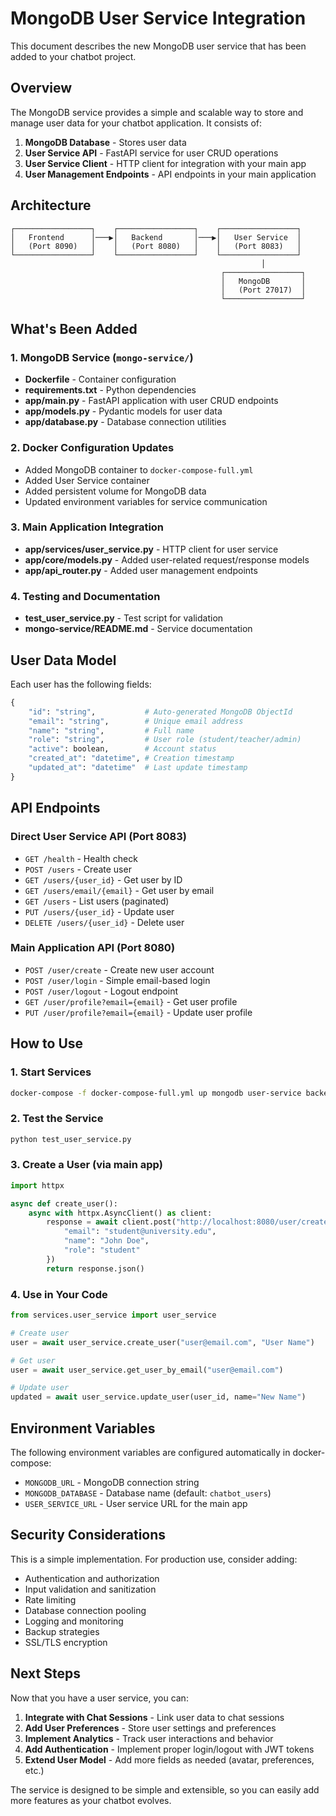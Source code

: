 # MongoDB User Service Integration

This document describes the new MongoDB user service that has been added to your chatbot project.

## Overview

The MongoDB service provides a simple and scalable way to store and manage user data for your chatbot application. It consists of:

1. **MongoDB Database** - Stores user data
2. **User Service API** - FastAPI service for user CRUD operations  
3. **User Service Client** - HTTP client for integration with your main app
4. **User Management Endpoints** - API endpoints in your main application

## Architecture

```
┌─────────────────┐    ┌─────────────────┐    ┌─────────────────┐
│   Frontend      │───▶│   Backend       │───▶│   User Service  │
│   (Port 8090)   │    │   (Port 8080)   │    │   (Port 8083)   │
└─────────────────┘    └─────────────────┘    └─────────────────┘
                                                        │
                                               ┌─────────────────┐
                                               │   MongoDB       │
                                               │   (Port 27017)  │
                                               └─────────────────┘
```

## What's Been Added

### 1. MongoDB Service (`mongo-service/`)
- **Dockerfile** - Container configuration
- **requirements.txt** - Python dependencies
- **app/main.py** - FastAPI application with user CRUD endpoints
- **app/models.py** - Pydantic models for user data
- **app/database.py** - Database connection utilities

### 2. Docker Configuration Updates
- Added MongoDB container to `docker-compose-full.yml`
- Added User Service container 
- Added persistent volume for MongoDB data
- Updated environment variables for service communication

### 3. Main Application Integration
- **app/services/user_service.py** - HTTP client for user service
- **app/core/models.py** - Added user-related request/response models
- **app/api_router.py** - Added user management endpoints

### 4. Testing and Documentation
- **test_user_service.py** - Test script for validation
- **mongo-service/README.md** - Service documentation

## User Data Model

Each user has the following fields:

```python
{
    "id": "string",           # Auto-generated MongoDB ObjectId
    "email": "string",        # Unique email address
    "name": "string",         # Full name
    "role": "string",         # User role (student/teacher/admin)
    "active": boolean,        # Account status
    "created_at": "datetime", # Creation timestamp
    "updated_at": "datetime"  # Last update timestamp
}
```

## API Endpoints

### Direct User Service API (Port 8083)
- `GET /health` - Health check
- `POST /users` - Create user
- `GET /users/{user_id}` - Get user by ID
- `GET /users/email/{email}` - Get user by email
- `GET /users` - List users (paginated)
- `PUT /users/{user_id}` - Update user
- `DELETE /users/{user_id}` - Delete user

### Main Application API (Port 8080)
- `POST /user/create` - Create new user account
- `POST /user/login` - Simple email-based login
- `POST /user/logout` - Logout endpoint
- `GET /user/profile?email={email}` - Get user profile
- `PUT /user/profile?email={email}` - Update user profile

## How to Use

### 1. Start Services
```bash
docker-compose -f docker-compose-full.yml up mongodb user-service backend
```

### 2. Test the Service
```bash
python test_user_service.py
```

### 3. Create a User (via main app)
```python
import httpx

async def create_user():
    async with httpx.AsyncClient() as client:
        response = await client.post("http://localhost:8080/user/create", json={
            "email": "student@university.edu",
            "name": "John Doe",
            "role": "student"
        })
        return response.json()
```

### 4. Use in Your Code
```python
from services.user_service import user_service

# Create user
user = await user_service.create_user("user@email.com", "User Name")

# Get user
user = await user_service.get_user_by_email("user@email.com")

# Update user
updated = await user_service.update_user(user_id, name="New Name")
```

## Environment Variables

The following environment variables are configured automatically in docker-compose:

- `MONGODB_URL` - MongoDB connection string
- `MONGODB_DATABASE` - Database name (default: `chatbot_users`)
- `USER_SERVICE_URL` - User service URL for the main app

## Security Considerations

This is a simple implementation. For production use, consider adding:

- Authentication and authorization
- Input validation and sanitization
- Rate limiting
- Database connection pooling
- Logging and monitoring
- Backup strategies
- SSL/TLS encryption

## Next Steps

Now that you have a user service, you can:

1. **Integrate with Chat Sessions** - Link user data to chat sessions
2. **Add User Preferences** - Store user settings and preferences
3. **Implement Analytics** - Track user interactions and behavior
4. **Add Authentication** - Implement proper login/logout with JWT tokens
5. **Extend User Model** - Add more fields as needed (avatar, preferences, etc.)

The service is designed to be simple and extensible, so you can easily add more features as your chatbot evolves.
